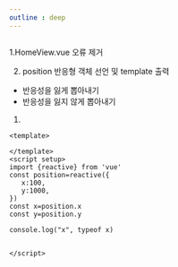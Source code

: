 ```yaml
---
outline : deep
---
```


```vue

```

1.HomeView.vue
오류 제거

2. position 반응형 객체 선언 및 template 출력
 - 반응성을 잃게 뽑아내기
 - 반응성을 잃지 않게 뽑아내기


1.
 ```vue
<template>

</template>
<script setup>
import {reactive} from 'vue'
const position=reactive({
	x:100,
	y:1000,
})
const x=position.x
const y=position.y

console.log("x", typeof x)


</script>